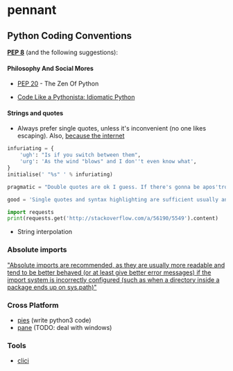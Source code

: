 # pennant

## Python Coding Conventions

**[PEP 8][]** (and the following suggestions):

#### Philosophy And Social Mores

- [PEP 20][] - The Zen Of Python

- [Code Like a Pythonista: Idiomatic Python][]

#### Strings and quotes

- Always prefer single quotes, unless it's inconvenient (no one likes escaping).
  Also, [because the internet][]

```python
infuriating = {
    'ugh': "Is if you switch between them",
    'urg': 'As the wind "blows" and I don''t even know what',
}
initialise(' "%s" ' % infuriating)

pragmatic = "Double quotes are ok I guess. If there's gonna be apos'trophes and stuff."

good = 'Single quotes and syntax highlighting are sufficient usually and less typing'

import requests
print(requests.get('http://stackoverflow.com/a/56190/5549').content)
```

- String interpolation


### Absolute imports

["Absolute imports are recommended, as they are usually more readable and tend to be better behaved (or at least give better error messages) if the import system is incorrectly configured (such as when a directory inside a package ends up on sys.path)"](http://legacy.python.org/dev/peps/pep-0008/#imports)

### Cross Platform

- [pies][] (write python3 code)
- [pane][] (TODO: deal with windows)

### Tools

- [clici]

[PEP 8]:http://hg.python.org/peps/file/tip/pep-0008.txt
[PEP 20]:http://legacy.python.org/dev/peps/pep-0020/
[Code Like a Pythonista: Idiomatic Python]:http://python.net/~goodger/projects/pycon/2007/idiomatic/presentation.txt
[because the internet]:http://stackoverflow.com/a/56190/5549
[autopep8]:https://pypi.python.org/pypi/autopep8/
[pies]:https://github.com/timothycrosley/pies
[pane]:https://github.com/michaeljoseph/pane
[clici]:https://github.com/michaeljoseph/clici
